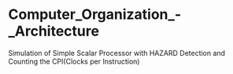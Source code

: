 # Computer_Organization_-_Architecture

Simulation of Simple Scalar Processor with HAZARD Detection and Counting the CPI(Clocks per Instruction)
